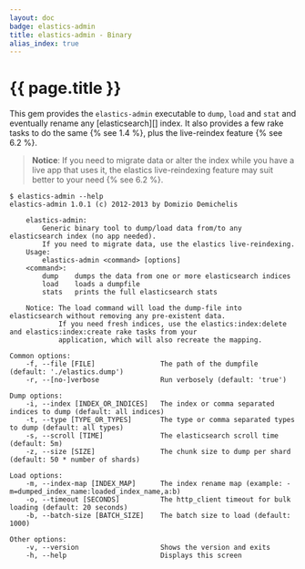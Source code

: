 ```yaml
---
layout: doc
badge: elastics-admin
title: elastics-admin - Binary
alias_index: true
---
```


# {{ page.title }}

This gem provides the `elastics-admin` executable  to `dump`, `load` and `stat` and eventually rename any [elasticsearch][] index. It also provides a few rake tasks to do the same {% see 1.4 %}, plus the live-reindex feature {% see 6.2 %}.

> __Notice__: If you need to migrate data or alter the index while you have a live app that uses it, the elastics live-reindexing feature may suit better to your need {% see 6.2 %}.

    $ elastics-admin --help
    elastics-admin 1.0.1 (c) 2012-2013 by Domizio Demichelis

        elastics-admin:
            Generic binary tool to dump/load data from/to any elasticsearch index (no app needed).
            If you need to migrate data, use the elastics live-reindexing.
        Usage:
            elastics-admin <command> [options]
        <command>:
            dump    dumps the data from one or more elasticsearch indices
            load    loads a dumpfile
            stats   prints the full elasticsearch stats

        Notice: The load command will load the dump-file into elasticsearch without removing any pre-existent data.
                If you need fresh indices, use the elastics:index:delete and elastics:index:create rake tasks from your
                application, which will also recreate the mapping.

    Common options:
        -f, --file [FILE]                The path of the dumpfile (default: './elastics.dump')
        -r, --[no-]verbose               Run verbosely (default: 'true')

    Dump options:
        -i, --index [INDEX_OR_INDICES]   The index or comma separated indices to dump (default: all indices)
        -t, --type [TYPE_OR_TYPES]       The type or comma separated types to dump (default: all types)
        -s, --scroll [TIME]              The elasticsearch scroll time (default: 5m)
        -z, --size [SIZE]                The chunk size to dump per shard (default: 50 * number of shards)

    Load options:
        -m, --index-map [INDEX_MAP]      The index rename map (example: -m=dumped_index_name:loaded_index_name,a:b)
        -o, --timeout [SECONDS]          The http_client timeout for bulk loading (default: 20 seconds)
        -b, --batch-size [BATCH_SIZE]    The batch size to load (default: 1000)

    Other options:
        -v, --version                    Shows the version and exits
        -h, --help                       Displays this screen
